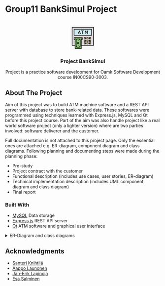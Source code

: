 # Group11 BankSimul Project

<!-- PROJECT LOGO -->
<br />
<div align="center">
  <a href="https://github.com/banksimul2022/group11">
    <img src="assets/project_logo.png" alt="Logo" width="80" height="80">
  </a>

<h3 align="center">Project BankSimul</h3>

  <p>
    Project is a practice software development for Oamk Software Development course IN00CS90-3003.
  </p>
</div>

<!-- ABOUT THE PROJECT -->
## About The Project

Aim of this project was to build ATM machine software and a REST API server with database to store bank-related data. These softwares were programmed using techniques learned with Express.js, MySQL and Qt before this project course. Part of the aim was also handle project like a real world software project (only a lighter version) where are two parties involved: software deliverer and the customer.

Full documentation is not attached to this project page. Only the essential ones are attached e.g. ER-diagram, component diagram and class diagrams.
Following planning and documenting steps were made during the planning phase:

* Pre-study
* Project contract with the customer
* Functional description (includes use cases, user stories, ER-diagram)
* Technical implementation description (includes UML component diagram and class diagram)
* Final report

### Built With

* [MySQL](https://www.mysql.com/) Data storage
* [Express.js](https://expressjs.com/) REST API server
* [Qt](https://www.qt.io/) ATM software and graphical user interface

<details>
  <summary>ER-Diagram and class diagrams</summary>
  
  ### Entity Relationship Diagram  
  <img src="assets/Database%20ER%20diagram.png" alt="ER-Diagram" height="500">
  

  ### Class Diagrams

  #### DLLRestApi
  <img src="assets/DLLRestAPI%20Class%20Diagram.png" alt="DLLRestApi" height="500">

  #### DLLRfid
  <img src="assets/DLL_RFID%20Class%20diagram.png" alt="DLLRFID" height="500">
  
</details>

## Acknowledgments

* [Santeri Knihtilä](https://www.linkedin.com/in/santeri-knihtil%C3%A4-475570143/)
* [Aappo Launonen](https://www.linkedin.com/in/aappo-launonen-957640233/)
* [Jan-Erik Lapinoja](https://www.linkedin.com/in/jan-henrik-lapinoja/)
* [Esa Salminen](https://www.linkedin.com/in/esa-salminen-9398421ba/)

